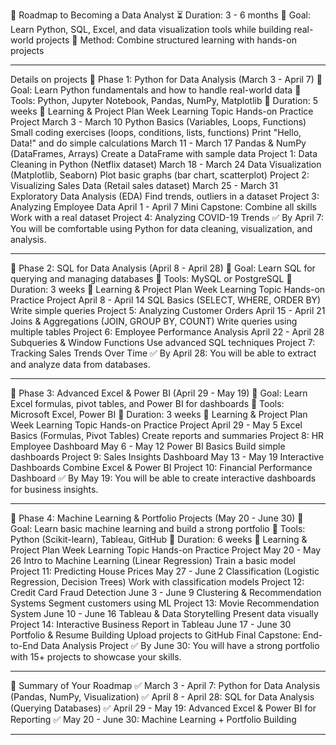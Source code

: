 🚀 Roadmap to Becoming a Data Analyst
⏳ Duration: 3 - 6 months
🔹 Goal: Learn Python, SQL, Excel, and data visualization tools while building real-world projects
🔹 Method: Combine structured learning with hands-on projects
________________________________________
Details on projects
📌 Phase 1: Python for Data Analysis (March 3 - April 7)
🔹 Goal: Learn Python fundamentals and how to handle real-world data
🔹 Tools: Python, Jupyter Notebook, Pandas, NumPy, Matplotlib
🔹 Duration: 5 weeks
📅 Learning & Project Plan
Week	Learning Topic	Hands-on Practice	Project
March 3 - March 10	Python Basics (Variables, Loops, Functions)	Small coding exercises (loops, conditions, lists, functions)	Print "Hello, Data!" and do simple calculations
March 11 - March 17	Pandas & NumPy (DataFrames, Arrays)	Create a DataFrame with sample data	Project 1: Data Cleaning in Python (Netflix dataset)
March 18 - March 24	Data Visualization (Matplotlib, Seaborn)	Plot basic graphs (bar chart, scatterplot)	Project 2: Visualizing Sales Data (Retail sales dataset)
March 25 - March 31	Exploratory Data Analysis (EDA)	Find trends, outliers in a dataset	Project 3: Analyzing Employee Data
April 1 - April 7	Mini Capstone: Combine all skills	Work with a real dataset	Project 4: Analyzing COVID-19 Trends
✅ By April 7: You will be comfortable using Python for data cleaning, visualization, and analysis.
________________________________________
📌 Phase 2: SQL for Data Analysis (April 8 - April 28)
🔹 Goal: Learn SQL for querying and managing databases
🔹 Tools: MySQL or PostgreSQL
🔹 Duration: 3 weeks
📅 Learning & Project Plan
Week	Learning Topic	Hands-on Practice	Project
April 8 - April 14	SQL Basics (SELECT, WHERE, ORDER BY)	Write simple queries	Project 5: Analyzing Customer Orders
April 15 - April 21	Joins & Aggregations (JOIN, GROUP BY, COUNT)	Write queries using multiple tables	Project 6: Employee Performance Analysis
April 22 - April 28	Subqueries & Window Functions	Use advanced SQL techniques	Project 7: Tracking Sales Trends Over Time
✅ By April 28: You will be able to extract and analyze data from databases.
________________________________________
📌 Phase 3: Advanced Excel & Power BI (April 29 - May 19)
🔹 Goal: Learn Excel formulas, pivot tables, and Power BI for dashboards
🔹 Tools: Microsoft Excel, Power BI
🔹 Duration: 3 weeks
📅 Learning & Project Plan
Week	Learning Topic	Hands-on Practice	Project
April 29 - May 5	Excel Basics (Formulas, Pivot Tables)	Create reports and summaries	Project 8: HR Employee Dashboard
May 6 - May 12	Power BI Basics	Build simple dashboards	Project 9: Sales Insights Dashboard
May 13 - May 19	Interactive Dashboards	Combine Excel & Power BI	Project 10: Financial Performance Dashboard
✅ By May 19: You will be able to create interactive dashboards for business insights.
________________________________________
📌 Phase 4: Machine Learning & Portfolio Projects (May 20 - June 30)
🔹 Goal: Learn basic machine learning and build a strong portfolio
🔹 Tools: Python (Scikit-learn), Tableau, GitHub
🔹 Duration: 6 weeks
📅 Learning & Project Plan
Week	Learning Topic	Hands-on Practice	Project
May 20 - May 26	Intro to Machine Learning (Linear Regression)	Train a basic model	Project 11: Predicting House Prices
May 27 - June 2	Classification (Logistic Regression, Decision Trees)	Work with classification models	Project 12: Credit Card Fraud Detection
June 3 - June 9	Clustering & Recommendation Systems	Segment customers using ML	Project 13: Movie Recommendation System
June 10 - June 16	Tableau & Data Storytelling	Present data visually	Project 14: Interactive Business Report in Tableau
June 17 - June 30	Portfolio & Resume Building	Upload projects to GitHub	Final Capstone: End-to-End Data Analysis Project
✅ By June 30: You will have a strong portfolio with 15+ projects to showcase your skills.
________________________________________
🔹 Summary of Your Roadmap
✅ March 3 - April 7: Python for Data Analysis (Pandas, NumPy, Visualization)
✅ April 8 - April 28: SQL for Data Analysis (Querying Databases)
✅ April 29 - May 19: Advanced Excel & Power BI for Reporting
✅ May 20 - June 30: Machine Learning + Portfolio Building
________________________________________
